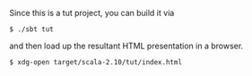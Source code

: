 Since this is a tut project, you can build it via

```
$ ./sbt tut
```

and then load up the resultant HTML presentation in a browser.

```
$ xdg-open target/scala-2.10/tut/index.html
```
